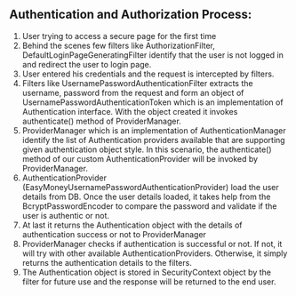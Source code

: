 Authentication and Authorization Process:
-----------------------------------------
1. User trying to access a secure page for the first time
2. Behind the scenes few filters like AuthorizationFilter, DefaultLoginPageGeneratingFilter identify that the user is not logged in and redirect the user to login page.
3. User entered his credentials and the request is intercepted by filters.
4. Filters like UsernamePasswordAuthenticationFilter extracts the username, password from the request and form an object of UsernamePasswordAuthenticationToken which is an implementation of Authentication interface. With the object created it invokes authenticate() method of ProviderManager.
5. ProviderManager which is an implementation of AuthenticationManager identify the list of Authentication providers available that are supporting given authentication object style. In this scenario, the authenticate() method of our custom AuthenticationProvider will be invoked by ProviderManager.
6. AuthenticationProvider (EasyMoneyUsernamePasswordAuthenticationProvider) load the user details from DB. Once the user details loaded, it takes help from the BcryptPasswordEncoder to compare the password and validate if the user is authentic or not.
7. At last it returns the Authentication object with the details of authentication success or not to ProviderManager
8. ProviderManager checks if authentication is successful or not. If not, it will try with other available AuthenticationProviders. Otherwise, it simply returns the authentication details to the filters.
9. The Authentication object is stored in SecurityContext object by the filter for future use and the response will be returned to the end user.